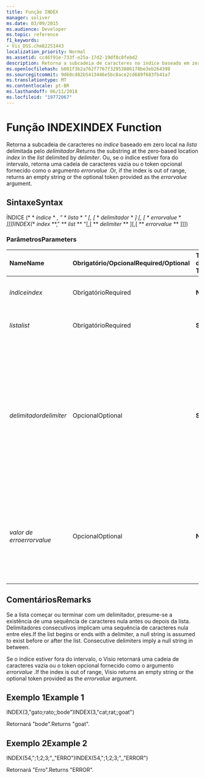```yaml
---
title: Função INDEX
manager: soliver
ms.date: 03/09/2015
ms.audience: Developer
ms.topic: reference
f1_keywords:
- Vis_DSS.chm82251443
localization_priority: Normal
ms.assetid: cc46f91e-733f-e25a-17d2-19df8c8febd2
description: Retorna a subcadeia de caracteres no índice baseado em zero local na lista delimitada pelo delimitador. Ou, se o índice estiver fora do intervalo, retorna uma cadeia de caracteres vazia ou o token opcional fornecido como o argumento errorvalue.
ms.openlocfilehash: b801f3b2a762f7767f32953806178be3eb264398
ms.sourcegitcommit: 9d60cd82b5413446e5bc8ace2cd689f683fb41a7
ms.translationtype: MT
ms.contentlocale: pt-BR
ms.lasthandoff: 06/11/2018
ms.locfileid: "19772067"
---
```

# <a name="index-function"></a><span data-ttu-id="e5f8d-104">Função INDEX</span><span class="sxs-lookup"><span data-stu-id="e5f8d-104">INDEX Function</span></span>

<span data-ttu-id="e5f8d-105">Retorna a subcadeia de caracteres no _índice_ baseado em zero local na _lista_ delimitada pelo _delimitador_.</span><span class="sxs-lookup"><span data-stu-id="e5f8d-105">Returns the substring at the zero-based location  _index_ in the  _list_ delimited by  _delimiter_.</span></span> <span data-ttu-id="e5f8d-106">Ou, se o índice estiver fora do intervalo, retorna uma cadeia de caracteres vazia ou o token opcional fornecido como o argumento *errorvalue* .</span><span class="sxs-lookup"><span data-stu-id="e5f8d-106">Or, if the index is out of range, returns an empty string or the optional token provided as the  *errorvalue*  argument.</span></span> 
  
## <a name="syntax"></a><span data-ttu-id="e5f8d-107">Sintaxe</span><span class="sxs-lookup"><span data-stu-id="e5f8d-107">Syntax</span></span>

<span data-ttu-id="e5f8d-108">ÍNDICE (* * *índice* * *, "* * *lista* * *" [, [* * *delimitador* * *] [, [* * *errorvalue* * *]]])</span><span class="sxs-lookup"><span data-stu-id="e5f8d-108">INDEX(** *index* **," ** *list* ** "[,[ ** *delimiter* ** ][,[ ** *errorvalue* ** ]]])</span></span> 
  
### <a name="parameters"></a><span data-ttu-id="e5f8d-109">Parâmetros</span><span class="sxs-lookup"><span data-stu-id="e5f8d-109">Parameters</span></span>

|<span data-ttu-id="e5f8d-110">**Name**</span><span class="sxs-lookup"><span data-stu-id="e5f8d-110">**Name**</span></span>|<span data-ttu-id="e5f8d-111">**Obrigatório/Opcional**</span><span class="sxs-lookup"><span data-stu-id="e5f8d-111">**Required/Optional**</span></span>|<span data-ttu-id="e5f8d-112">**Tipo de dados**</span><span class="sxs-lookup"><span data-stu-id="e5f8d-112">**Data Type**</span></span>|<span data-ttu-id="e5f8d-113">**Descrição**</span><span class="sxs-lookup"><span data-stu-id="e5f8d-113">**Description**</span></span>|
|:-----|:-----|:-----|:-----|
| <span data-ttu-id="e5f8d-114">_índice_</span><span class="sxs-lookup"><span data-stu-id="e5f8d-114">_index_</span></span> <br/> |<span data-ttu-id="e5f8d-115">Obrigatório</span><span class="sxs-lookup"><span data-stu-id="e5f8d-115">Required</span></span>  <br/> |<span data-ttu-id="e5f8d-116">**Número**</span><span class="sxs-lookup"><span data-stu-id="e5f8d-116">**Number**</span></span> <br/> |<span data-ttu-id="e5f8d-117">A localização que deseja encontrar.</span><span class="sxs-lookup"><span data-stu-id="e5f8d-117">The location that you want to find.</span></span>  <br/> |
| <span data-ttu-id="e5f8d-118">_lista_</span><span class="sxs-lookup"><span data-stu-id="e5f8d-118">_list_</span></span> <br/> |<span data-ttu-id="e5f8d-119">Obrigatório</span><span class="sxs-lookup"><span data-stu-id="e5f8d-119">Required</span></span>  <br/> |<span data-ttu-id="e5f8d-120">**String**</span><span class="sxs-lookup"><span data-stu-id="e5f8d-120">**String**</span></span> <br/> |<span data-ttu-id="e5f8d-121">A lista na qual deseja fazer a pesquisa.</span><span class="sxs-lookup"><span data-stu-id="e5f8d-121">The list in which you want to search.</span></span>  <br/> |
| <span data-ttu-id="e5f8d-122">_delimitador_</span><span class="sxs-lookup"><span data-stu-id="e5f8d-122">_delimiter_</span></span> <br/> |<span data-ttu-id="e5f8d-123">Opcional</span><span class="sxs-lookup"><span data-stu-id="e5f8d-123">Optional</span></span>  <br/> |<span data-ttu-id="e5f8d-124">**String**</span><span class="sxs-lookup"><span data-stu-id="e5f8d-124">**String**</span></span> <br/> | <span data-ttu-id="e5f8d-125">A cadeia de caracteres a ser usado como um delimitador na _lista_.</span><span class="sxs-lookup"><span data-stu-id="e5f8d-125">The string to use as a delimiter within  _list_.</span></span> <span data-ttu-id="e5f8d-126">Uma cadeia de caracteres de _delimitador_ pode ter mais de um caractere e incluir caracteres multibyte.</span><span class="sxs-lookup"><span data-stu-id="e5f8d-126">A  _delimiter_ string can be more than one character in length and include multibyte characters.</span></span> <span data-ttu-id="e5f8d-127">O padrão é um ponto e vírgula.</span><span class="sxs-lookup"><span data-stu-id="e5f8d-127">The default is a semicolon.</span></span>  <br/> |
| <span data-ttu-id="e5f8d-128">_valor de erro_</span><span class="sxs-lookup"><span data-stu-id="e5f8d-128">_errorvalue_</span></span> <br/> |<span data-ttu-id="e5f8d-129">Opcional</span><span class="sxs-lookup"><span data-stu-id="e5f8d-129">Optional</span></span>  <br/> |<span data-ttu-id="e5f8d-130">**Número**</span><span class="sxs-lookup"><span data-stu-id="e5f8d-130">**Number**</span></span> <br/> | <span data-ttu-id="e5f8d-p104">Um valor especificado pelo usuário para retornar se o índice estiver fora do intervalo. O padrão é uma cadeia de caracteres vazia.</span><span class="sxs-lookup"><span data-stu-id="e5f8d-p104">A user-specified value to return if the index is out of range. The default is an empty string.</span></span>  <br/> |
   
## <a name="remarks"></a><span data-ttu-id="e5f8d-133">Comentários</span><span class="sxs-lookup"><span data-stu-id="e5f8d-133">Remarks</span></span>

<span data-ttu-id="e5f8d-p105">Se a lista começar ou terminar com um delimitador, presume-se a existência de uma sequência de caracteres nula antes ou depois da lista. Delimitadores consecutivos implicam uma sequência de caracteres nula entre eles.</span><span class="sxs-lookup"><span data-stu-id="e5f8d-p105">If the list begins or ends with a delimiter, a null string is assumed to exist before or after the list. Consecutive delimiters imply a null string in between.</span></span> 
  
<span data-ttu-id="e5f8d-136">Se o índice estiver fora do intervalo, o Visio retornará uma cadeia de caracteres vazia ou o token opcional fornecido como o argumento *errorvalue* .</span><span class="sxs-lookup"><span data-stu-id="e5f8d-136">If the index is out of range, Visio returns an empty string or the optional token provided as the  *errorvalue*  argument.</span></span> 
  
## <a name="example-1"></a><span data-ttu-id="e5f8d-137">Exemplo 1</span><span class="sxs-lookup"><span data-stu-id="e5f8d-137">Example 1</span></span>

<span data-ttu-id="e5f8d-138">INDEX(3,"gato;rato;;bode")</span><span class="sxs-lookup"><span data-stu-id="e5f8d-138">INDEX(3,"cat;rat;;goat")</span></span>
  
<span data-ttu-id="e5f8d-139">Retornará "bode".</span><span class="sxs-lookup"><span data-stu-id="e5f8d-139">Returns "goat".</span></span>
  
## <a name="example-2"></a><span data-ttu-id="e5f8d-140">Exemplo 2</span><span class="sxs-lookup"><span data-stu-id="e5f8d-140">Example 2</span></span>

<span data-ttu-id="e5f8d-141">INDEX(54,";1;2;3;",,"ERRO")</span><span class="sxs-lookup"><span data-stu-id="e5f8d-141">INDEX(54,";1;2;3;",,"ERROR")</span></span>
  
<span data-ttu-id="e5f8d-142">Retornará "Erro".</span><span class="sxs-lookup"><span data-stu-id="e5f8d-142">Returns "ERROR".</span></span>
  

